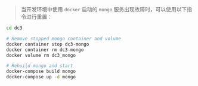 > 当开发环境中使用 `docker` 启动的 `mongo` 服务出现故障时，可以使用以下指令进行重置：


```bash
cd dc3

# Remove stopped mongo container and volume
docker container stop dc3-mongo
docker container rm dc3-mongo
docker volume rm dc3_mongo

# Rebuild mongo and start
docker-compose build mongo
docker-compose up -d mongo
```